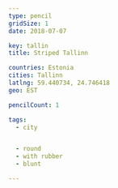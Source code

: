 ```yaml
---
type: pencil
gridSize: 1
date: 2018-07-07

key: tallin
title: Striped Tallinn

countries: Estonia
cities: Tallinn
latlng: 59.440734, 24.746418
geo: EST

pencilCount: 1

tags:
  - city


  - round
  - with rubber
  - blunt

---
```


